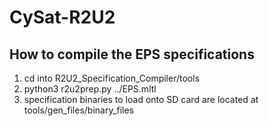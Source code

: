 # CySat-R2U2

## How to compile the EPS specifications
1.  cd into R2U2_Specification_Compiler/tools
2.  python3 r2u2prep.py ../EPS.mltl
3.  specification binaries to load onto SD card are located at tools/gen_files/binary_files
